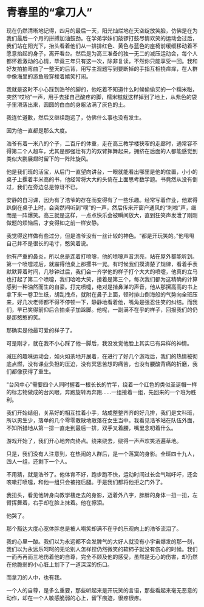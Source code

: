 # 青春里的“拿刀人”

现在仍然清晰地记得，四月的最后一天，阳光灿烂地在天空绽放笑脸，仿佛是在为我们最后一个月的拼搏加油鼓劲。在学弟学妹们敲锣打鼓尽情欢笑的运动会过后，我们站在阳光下，抬头看着他们从一排排红色、黄色与蓝色的座椅前缓缓移动着不愿意抬起的身子，离开看台。然后是为高三准备的独一无二的减压运动会，每个人都怀着激动的心情，毕竟三年只有这一次，除非复读，不然你只能享受一回。我和好友拍拍弯曲了一整天的后背，用写主观题写到要断掉的手指互相挠痒痒，在人群中像海里的游鱼般穿梭着嬉笑打闹。 

我就是这时不小心踩到浩爷的脚的，他吃着不知道什么时候偷偷买的一个糯米糍，突然“哎哟”一声，用手去揉自己酸疼的脚，糯米糍就这样掉到了地上，从紫色的袋子里滑落出来，圆圆的白白的身躯沾满了灰色的土。 

我连忙道歉，然后又继续跑远了，仿佛什么事也没有发生。 

因为他一直都是那么大度。 

浩爷有着一米八的个子，二百斤的体重，走在高三教学楼狭窄的走廊时，通常容不得第二个人超车，尤其是那强壮有力的双臂挥舞起来，拥挤在后面的人都能感觉到类似大鹏展翅时留下的一阵阵旋风。 

他是我们班的活宝，从后门一直望向讲台，一眼就能看出哪里是他的位置，小小的桌子上摞着半米高的书，他经常将大大的头倚在上面思考数学题。书竟然从没有倒过，我们在旁边总是惊讶不已。 

安静的自习课，因为有了浩爷的存在而变得有了一些乐趣。经常写着作业，他累得趴倒在桌子上时，会突然间听到“噗”的一声，然后传来开窗户通风的“刺啦”声，继而是一阵爆笑。高三就是这样，一点点快乐会被瞬间放大，直到狂笑声发泄了刚刚做题的烦恼后，才变得如之前一样安静。 

我觉得这样做有些过分，但是浩爷没有一丝计较的神色。“都是开玩笑的。”他甩甩自己并不是很长的毛寸，憨笑着说。 

他有严重的鼻炎，所以总是连着打喷嚏，他的喷嚏声音洪亮，站在屋外都能听到。第一个喷嚏过后，就震得他桌上那摞书一晃。有时候我们摸清楚了规律，看着手表默默算着时间，几秒钟过后，我们会一齐学他的样子打个大大的喷嚏，他真的立马也打起了第二个喷嚏，我们哈哈大笑，接着是第三个，每次我们都为这精确的计算感到一种油然而生的自豪。打完喷嚏，绝对是揩鼻涕的声音，他从那摞高高的书上拿下来一卷卫生纸，胡乱拽点，就附在鼻子上面，顿时排山倒海般的气势向全班压来，好几次老师都不得不停顿一下，静静地看着他，嘴角是强忍住笑的纠结。而我们，早已笑得前仰后合拍桌子加跺脚。他呢，一副满不在乎的样子，回报我们的仍是那憨憨的笑。 

那确实是他最可爱的样子了。 

可是刚才，就在我不小心踩了他一脚后，我没发觉他脸上其实已有异样的神情。 

减压的趣味运动会，如火如荼地开展着，在进行了好几个游戏后，我们的热情被彻底点燃，没有课业负担的压迫，没有冥思苦想的痛苦，也没有腰酸背痛的折磨，我们都像获得了重生。 

“台风中心”需要四个人同时握着一根长长的竹竿，绕着一个红色的类似圣诞帽一样的标志物做成的台风眼，奔跑旋转再奔跑……一组接着一组，先回来的一个班为胜利。 

我们开始结组，关系好的相互拉着小手，站成整整齐齐的好几排，我们是文科班，所以男生少，落单的几个零零散散地散落在女生当中。我看见浩爷站在队伍外面，不知所措地从第一排一直走到最后一排，双手叉着腰，嘴里念叨着什么。 

游戏开始了，我们开心地奔向终点。绕来绕去，绕得一声声欢笑洒遍草地。 

只是，我们没有人注意到，在热闹的人群后，是一个落寞的身影。全班四十九人，四人一组，还剩下一个人。 

不用猜，就是浩爷了。他体育不好，跑步跑不快，运动时间过长会气喘吁吁，还会咳嗽打喷嚏，和他一组只会被拖后腿。于是我们都将他拒之门外了。 

我扭头，看见他转身向教学楼走去的身影，迈着外八字，胖胖的身体一扭一扭，左臂挥舞着，右手却在脸上抹着。他在擦泪。 

他哭了。 

那个豁达大度心宽体胖总是被人嘲笑却满不在乎的乐观向上的浩爷流泪了。 

我的心里一酸。我们以为永远都不会发脾气的大好人就没有小宇宙爆发的那一刻，我们以为永远乐呵呵的无论别人怎样捏仍然微笑的软柿子就没有伤心的时候。我们一而再再而三地伤着他的自尊，完全不顾及他的感受，虽然是无心的伤害，却仍然在他脆弱的小心脏上划下了一道深深的伤口。 

而拿刀的人中，也有我。 

一个人的自尊，是多么重要，那些听起来是开玩笑的言语，那些看起来毫无恶意的动作，却在一个人敏感脆弱的心上，留下痕迹，很疼很疼。